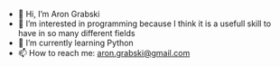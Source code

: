 - 👋 Hi, I’m Aron Grabski
- 👀 I’m interested in programming because I think it is a usefull skill to have in so many different fields
- 🌱 I’m currently learning Python
- 📫 How to reach me: aron.grabski@gmail.com
